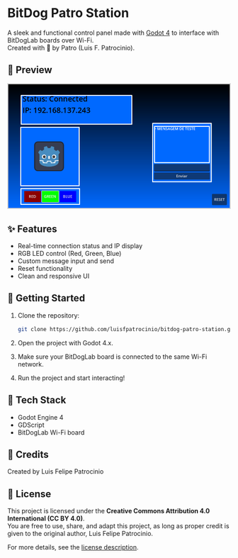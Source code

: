 # BitDog Patro Station

A sleek and functional control panel made with [Godot 4](https://godotengine.org/) to interface with BitDogLab boards over Wi-Fi.  
Created with 💙 by Patro (Luis F. Patrocinio).

## 📸 Preview

![screenshot](screenshot.png)

## ✨ Features

- Real-time connection status and IP display
- RGB LED control (Red, Green, Blue)
- Custom message input and send
- Reset functionality
- Clean and responsive UI

## 🚀 Getting Started

1. Clone the repository:
   ```bash
   git clone https://github.com/luisfpatrocinio/bitdog-patro-station.git
   ```
2. Open the project with Godot 4.x.

3. Make sure your BitDogLab board is connected to the same Wi-Fi network.

4. Run the project and start interacting!

## 🔧 Tech Stack

- Godot Engine 4
- GDScript
- BitDogLab Wi-Fi board

## 🙌 Credits

Created by Luis Felipe Patrocinio

## 📄 License

This project is licensed under the **Creative Commons Attribution 4.0 International (CC BY 4.0)**.  
You are free to use, share, and adapt this project, as long as proper credit is given to the original author, Luis Felipe Patrocinio.

For more details, see the [license description](https://creativecommons.org/licenses/by/4.0/).
